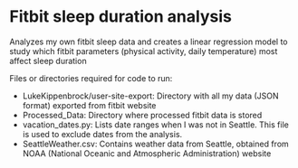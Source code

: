# Fitbit sleep duration analysis

Analyzes my own fitbit sleep data and creates a linear regression model to
study which fitbit parameters (physical activity, daily temperature) most affect sleep duration

Files or directories required for code to run:
- LukeKippenbrock/user-site-export: Directory with all my data (JSON format) exported from fitbit website
- Processed_Data: Directory where processed fitbit data is stored
- vacation_dates.py: Lists date ranges when I was not in Seattle.  This file is used to exclude dates from the analysis.
- SeattleWeather.csv: Contains weather data from Seattle, obtained from NOAA (National Oceanic and Atmospheric Administration) website
